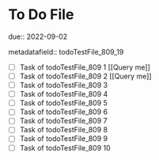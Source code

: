 # To Do File

due:: 2022-09-02

metadatafield:: todoTestFile_809_19

- [ ] Task of todoTestFile_809 1 [[Query me]]
- [ ] Task of todoTestFile_809 2 [[Query me]]
- [ ] Task of todoTestFile_809 3
- [ ] Task of todoTestFile_809 4
- [ ] Task of todoTestFile_809 5
- [ ] Task of todoTestFile_809 6
- [ ] Task of todoTestFile_809 7
- [ ] Task of todoTestFile_809 8
- [ ] Task of todoTestFile_809 9
- [ ] Task of todoTestFile_809 10